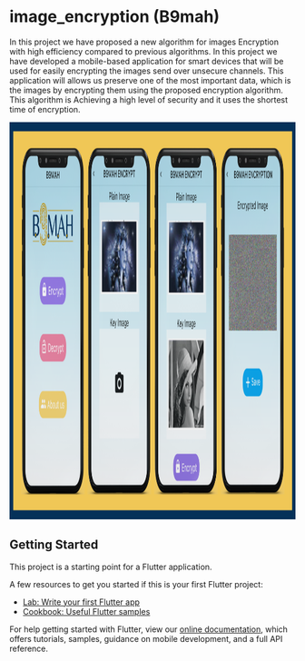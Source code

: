 

# image_encryption (B9mah)

In this project we have proposed a new algorithm for images Encryption with high efficiency compared to previous algorithms. In this project we have developed a mobile-based application for smart devices that will be used for easily encrypting the images send over unsecure channels. This application will allows us preserve one of the most important data, which is the images by encrypting them using the proposed encryption algorithm. This algorithm is Achieving a high level of security and it uses the shortest time of encryption.

<p align="center">
    <a href="">
        <img src="./example/poster.png" height="700px">
    </a>
</p>

## Getting Started

This project is a starting point for a Flutter application.

A few resources to get you started if this is your first Flutter project:

- [Lab: Write your first Flutter app](https://flutter.dev/docs/get-started/codelab)
- [Cookbook: Useful Flutter samples](https://flutter.dev/docs/cookbook)

For help getting started with Flutter, view our
[online documentation](https://flutter.dev/docs), which offers tutorials,
samples, guidance on mobile development, and a full API reference.
